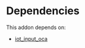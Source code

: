 # Dependencies

This addon depends on:

- [iot_input_oca](../../../../odoo-bringout-oca-iot-iot_input_oca)
